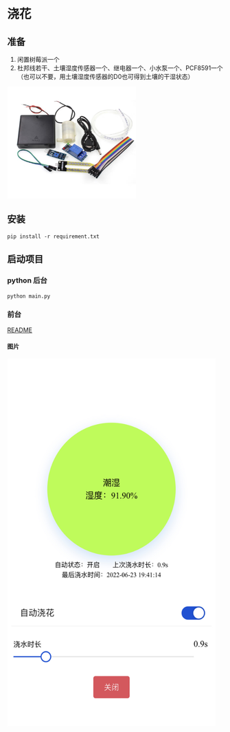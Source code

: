 # 浇花
## 准备
1. 闲置树莓派一个
2. 杜邦线若干、土壤湿度传感器一个、继电器一个、小水泵一个、PCF8591一个（也可以不要，用土壤湿度传感器的D0也可得到土壤的干湿状态）


<img height="260" src="./img/IMG_0486.jpg" width="300"/>

## 安装
```
pip install -r requirement.txt
```
## 启动项目
### python 后台
```
python main.py
```
### 前台
[README](./flower-water/README.md)
#### 图片
<img height="856" src="./img/IMG_0485.jpg" width="486"/>